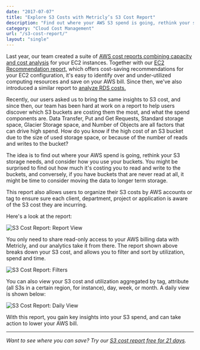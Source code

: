 ```yaml
---
date: "2017-07-07"
title: "Explore S3 Costs with Metricly’s S3 Cost Report"
description: "Find out where your AWS S3 spend is going, rethink your storage needs, and consider how you use your buckets with Metricly's new S3 Cost Report."
category: "Cloud Cost Management"
url: "/s3-cost-report/"
layout: "single"
---
```

Last year, our team created a suite of [AWS cost reports combining capacity and cost analysis](/updated-ec2-cost-report) for your EC2 instances. Together with our [EC2 Recommendation report,](/ec2-cost-analysis-recommendations) which offers cost-saving recommendations for your EC2 configuration, it's easy to identify over and under-utilized computing resources and save on your AWS bill. Since then, we've also introduced a similar report to [analyze RDS costs.](/rds-cost-report)

Recently, our users asked us to bring the same insights to S3 cost, and since then, our team has been hard at work on a report to help users discover which S3 buckets are costing them the most, and what the spend components are. Data Transfer, Put and Get Requests, Standard storage space, Glacier Storage space, and Number of Objects are all factors that can drive high spend. How do you know if the high cost of an S3 bucket due to the size of used storage space, or because of the number of reads and writes to the bucket?

The idea is to find out where your AWS spend is going, rethink your S3 storage needs, and consider how you use your buckets. You might be surprised to find out how much it's costing you to read and write to the buckets, and conversely, if you have buckets that are never read at all, it might be time to consider moving the data to longer term storage.

This report also allows users to organize their S3 costs by AWS accounts or tag to ensure sure each client, department, project or application is aware of the S3 cost they are incurring.

Here's a look at the report:

![S3 Cost Report: Report View](https://s3-us-west-2.amazonaws.com/com-netuitive-app-usw2-public/wp-content/uploads/2017/07/S3-Report.png)

You only need to share read-only access to your AWS billing data with Metricly, and our analytics take it from there. The report shown above breaks down your S3 cost, and allows you to filter and sort by utilization, spend and time.

![S3 Cost Report: Filters](https://s3-us-west-2.amazonaws.com/com-netuitive-app-usw2-public/wp-content/uploads/2017/07/S3Filters.png)

You can also view your S3 cost and utilization aggregated by tag, attribute (all S3s in a certain region, for instance), day, week, or month. A daily view is shown below:

![S3 Cost Report: Daily View](https://s3-us-west-2.amazonaws.com/com-netuitive-app-usw2-public/wp-content/uploads/2017/07/DailyS3Costs-1024x412.png)

With this report, you gain key insights into your S3 spend, and can take action to lower your AWS bill.

* * * * *

*Want to see where you can save? Try our [S3 cost report free for 21 days](http://app.netuitive.com/signup).*
